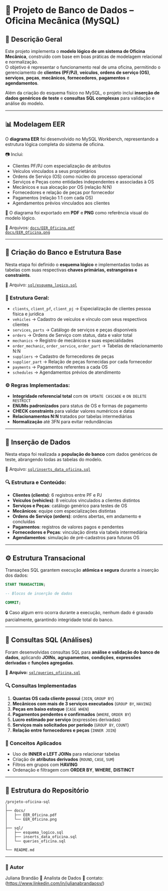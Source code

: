 # 🧰 Projeto de Banco de Dados – Oficina Mecânica (MySQL)

## 📘 Descrição Geral

Este projeto implementa o **modelo lógico de um sistema de Oficina Mecânica**, construído com base em boas práticas de modelagem relacional e normalização.  
O objetivo é representar o funcionamento real de uma oficina, permitindo o gerenciamento de **clientes (PF/PJ)**, **veículos**, **ordens de serviço (OS)**, **serviços**, **peças**, **mecânicos**, **fornecedores**, **pagamentos** e **agendamentos**.

Além da criação do esquema físico no MySQL, o projeto inclui **inserção de dados genéricos de teste** e **consultas SQL complexas** para validação e análise do modelo.

---

## 📊 Modelagem EER

O **diagrama EER** foi desenvolvido no MySQL Workbench, representando a estrutura lógica completa do sistema de oficina.

📷 Inclui:
- Clientes PF/PJ com especialização de atributos  
- Veículos vinculados a seus proprietários  
- Ordens de Serviço (OS) como núcleo do processo operacional  
- Serviços e Peças como entidades independentes e associadas à OS  
- Mecânicos e sua alocação por OS (relação N:N)  
- Fornecedores e relação de peças por fornecedor  
- Pagamentos (relação 1:1 com cada OS)  
- Agendamentos prévios vinculados aos clientes

🧠 O diagrama foi exportado em **PDF** e **PNG** como referência visual do modelo lógico.

📄 Arquivos: [`docs/EER_Oficina.pdf`](docs/EER_Oficina.pdf)  
             [`docs/EER_Oficina.png`](docs/EER_Oficina.png)

---

## 🧩 Criação do Banco e Estrutura Base

Nesta etapa foi definido o **esquema lógico** e implementadas todas as tabelas com suas respectivas **chaves primárias, estrangeiras e constraints**.

📄 Arquivo: [`sql/esquema_logico.sql`](sql/esquema_logico_oficina.sql)

### 🧱 Estrutura Geral:
- `clients`, `client_pf`, `client_pj` → Especialização de clientes pessoa física e jurídica  
- `vehicles` → Cadastro de veículos e vínculo com seus respectivos clientes  
- `services`, `parts` → Catálogo de serviços e peças disponíveis  
- `orders` → Ordens de Serviço com status, data e valor total  
- `mechanics` → Registro de mecânicos e suas especialidades  
- `order_mechanic`, `order_service`, `order_part` → Tabelas de relacionamento N:N  
- `suppliers` → Cadastro de fornecedores de peças  
- `supplier_part` → Relação de peças fornecidas por cada fornecedor  
- `payments` → Pagamentos referentes a cada OS  
- `schedules` → Agendamentos prévios de atendimento

### ⚙️ Regras Implementadas:
- **Integridade referencial total** com `ON UPDATE CASCADE` e `ON DELETE RESTRICT`  
- **ENUMs padronizados** para status de OS e formas de pagamento  
- **CHECK constraints** para validar valores numéricos e datas  
- **Relacionamentos N:N** tratados por tabelas intermediárias  
- **Normalização** até 3FN para evitar redundâncias  

---

## 💾 Inserção de Dados

Nesta etapa foi realizada a **população do banco** com dados genéricos de teste, abrangendo todas as tabelas do modelo.

📄 Arquivo: [`sql/inserts_data_oficina.sql`](sql/inserts_oficina.sql)

### 🔍 Estrutura e Conteúdo:
- **Clientes (clients)**: 6 registros entre PF e PJ  
- **Veículos (vehicles)**: 8 veículos vinculados a clientes distintos  
- **Serviços e Peças**: catálogo genérico para testes de OS  
- **Mecânicos**: equipe com especializações distintas  
- **Ordens de Serviço (orders)**: ordens abertas, em andamento e concluídas  
- **Pagamentos**: registros de valores pagos e pendentes  
- **Fornecedores e Peças**: vinculação direta via tabela intermediária  
- **Agendamentos**: simulação de pré-cadastros para futuras OS  

---

## ⚙️ Estrutura Transacional

Transações SQL garantem execução **atômica e segura** durante a inserção dos dados:

```sql
START TRANSACTION;

-- Blocos de inserção de dados

COMMIT;
```
🔒 Caso algum erro ocorra durante a execução, nenhum dado é gravado parcialmente, garantindo integridade total do banco.

---

## 🧠 Consultas SQL (Análises)

Foram desenvolvidas consultas SQL para **análise e validação do banco de dados**, aplicando **JOINs**, **agrupamentos**, **condições**, **expressões derivadas** e **funções agregadas**.

📄 **Arquivo:** [`sql/queries_oficina.sql`](sql/queries_oficina.sql)

### 🔍 Consultas Implementadas
1. **Quantas OS cada cliente possui** (`JOIN`, `GROUP BY`)  
2. **Mecânicos com mais de 3 serviços executados** (`GROUP BY`, `HAVING`)  
3. **Peças em baixo estoque** (`CASE WHEN`)  
4. **Pagamentos pendentes e confirmados** (`WHERE`, `ORDER BY`)  
5. **Lucro estimado por serviço** (expressões derivadas)  
6. **Serviços mais solicitados por período** (`GROUP BY`, `COUNT`)  
7. **Relação entre fornecedores e peças** (`INNER JOIN`)  

### 🧩 Conceitos Aplicados
- Uso de **INNER e LEFT JOINs** para relacionar tabelas  
- Criação de **atributos derivados** (`ROUND`, `CASE`, `SUM`)  
- Filtros em grupos com **HAVING**  
- Ordenação e filtragem com **ORDER BY**, **WHERE**, **DISTINCT**

---

## 📁 Estrutura do Repositório

```text
/projeto-oficina-sql
│
├── docs/
│   ├── EER_Oficina.pdf
│   └── EER_Oficina.png
│
├── sql/
│   ├── esquema_logico.sql
│   ├── inserts_data_oficina.sql
│   └── queries_oficina.sql
│
└── README.md
```
---

### 🧠 Autor
Juliana Brandão
💼 Analista de Dados 📧 contato: (https://www.linkedin.com/in/julianabrandaosv/)
